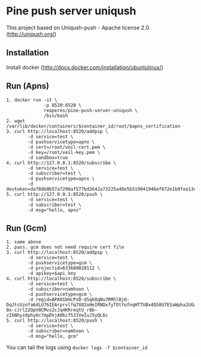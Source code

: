 Pine push server uniqush
=========================

This project based on Uniqush-push - Apache license 2.0. (http://uniqush.org/)

Installation
-------------
Install docker (http://docs.docker.com/installation/ubuntulinux/)

Run (Apns)
-----------
    1. docker run -it \
                  -p 8520:8520 \
                  reaperes/pine-push-server-uniqush \
                  /bin/bash
    2. wget /var/lib/docker/containers/$container_id/root/$apns_certification
    3. curl http://localhost:8520/addpsp \
            -d service=test \
            -d pushservicetype=apns \
            -d cert=/root/veil-cert.pem \
            -d key=/root/veil-key.pem \
            -d sandbox=true
    4. curl http://127.0.0.1:8520/subscribe \
            -d service=test \
            -d subscriber=test \
            -d pushservicetype=apns \
            -d devtoken=da78db0b57a7296af577bd2642a73225a48e5b519041946ef672e1b0fee13c1a
    5. curl http://127.0.0.1:8520/push \
            -d service=test \
            -d subscriber=test \
            -d msg="hello, apns"

Run (Gcm)
----------
    1. same above
    2. pass. gcm does not need require cert file
    3. curl http://localhost:8520/addpsp \
            -d service=test \
            -d pushservicetype=gcm \
            -d projectid=633680020112 \
            -d apikey=$api_key
    4. curl http://localhost:8520/subscribe \
            -d service=test \
            -d subscriber=namhoon \
            -d pushservicetype=gcm \
            -d regid=APA91bHcPxD-dSqk0qNu7RMSlBjO-DqJtcUzofa6dLU76IEArprvlfq7X82oHeIRNDxfyTOtYufnqHTTUBx4QS8U7ESaWpha2UGan2U06k9r1p-0x-cJrl22OpV0CMvs2cJq4KRreqtU_r8b-zIkNhys9phy0c7mpDVjA06if531VeIuJ5yQL6c
    5. curl http://localhost:8520/push \
            -d service=test \
            -d subscriber=namhoon \
            -d msg="hello, gcm"

You can tail the logs using `docker logs -f $container_id`
